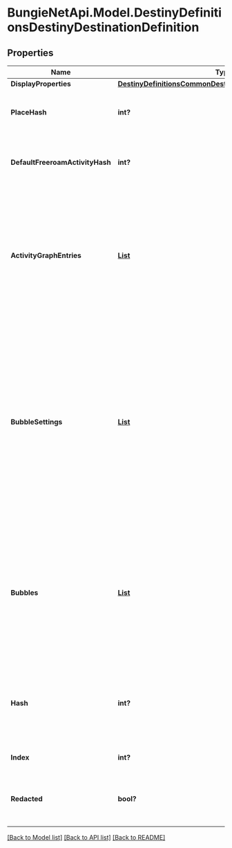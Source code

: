 # BungieNetApi.Model.DestinyDefinitionsDestinyDestinationDefinition
## Properties

Name | Type | Description | Notes
------------ | ------------- | ------------- | -------------
**DisplayProperties** | [**DestinyDefinitionsCommonDestinyDisplayPropertiesDefinition**](DestinyDefinitionsCommonDestinyDisplayPropertiesDefinition.md) |  | [optional] 
**PlaceHash** | **int?** | The place that \&quot;owns\&quot; this Destination. Use this hash to look up the DestinyPlaceDefinition. | [optional] 
**DefaultFreeroamActivityHash** | **int?** | If this Destination has a default Free-Roam activity, this is the hash for that Activity. Use it to look up the DestinyActivityDefintion. | [optional] 
**ActivityGraphEntries** | [**List<DestinyDefinitionsDestinyActivityGraphListEntryDefinition>**](DestinyDefinitionsDestinyActivityGraphListEntryDefinition.md) | If the Destination has default Activity Graphs (i.e. \&quot;Map\&quot;) that should be shown in the director, this is the list of those Graphs. At most, only one should be active at any given time for a Destination: these would represent, for example, different variants on a Map if the Destination is changing on a macro level based on game state. | [optional] 
**BubbleSettings** | [**List<DestinyDefinitionsDestinyDestinationBubbleSettingDefinition>**](DestinyDefinitionsDestinyDestinationBubbleSettingDefinition.md) | A Destination may have many \&quot;Bubbles\&quot; zones with human readable properties.  We don&#39;t get as much info as I&#39;d like about them - I&#39;d love to return info like where on the map they are located - but at least this gives you the name of those bubbles. bubbleSettings and bubbles both have the identical number of entries, and you should match up their indexes to provide matching bubble and bubbleSettings data.  DEPRECATED - Just use bubbles, it now has this data. | [optional] 
**Bubbles** | [**List<DestinyDefinitionsDestinyBubbleDefinition>**](DestinyDefinitionsDestinyBubbleDefinition.md) | This provides the unique identifiers for every bubble in the destination (only guaranteed unique within the destination), and any intrinsic properties of the bubble.  bubbleSettings and bubbles both have the identical number of entries, and you should match up their indexes to provide matching bubble and bubbleSettings data. | [optional] 
**Hash** | **int?** | The unique identifier for this entity. Guaranteed to be unique for the type of entity, but not globally.  When entities refer to each other in Destiny content, it is this hash that they are referring to. | [optional] 
**Index** | **int?** | The index of the entity as it was found in the investment tables. | [optional] 
**Redacted** | **bool?** | If this is true, then there is an entity with this identifier/type combination, but BNet is not yet allowed to show it. Sorry! | [optional] 

[[Back to Model list]](../README.md#documentation-for-models) [[Back to API list]](../README.md#documentation-for-api-endpoints) [[Back to README]](../README.md)

